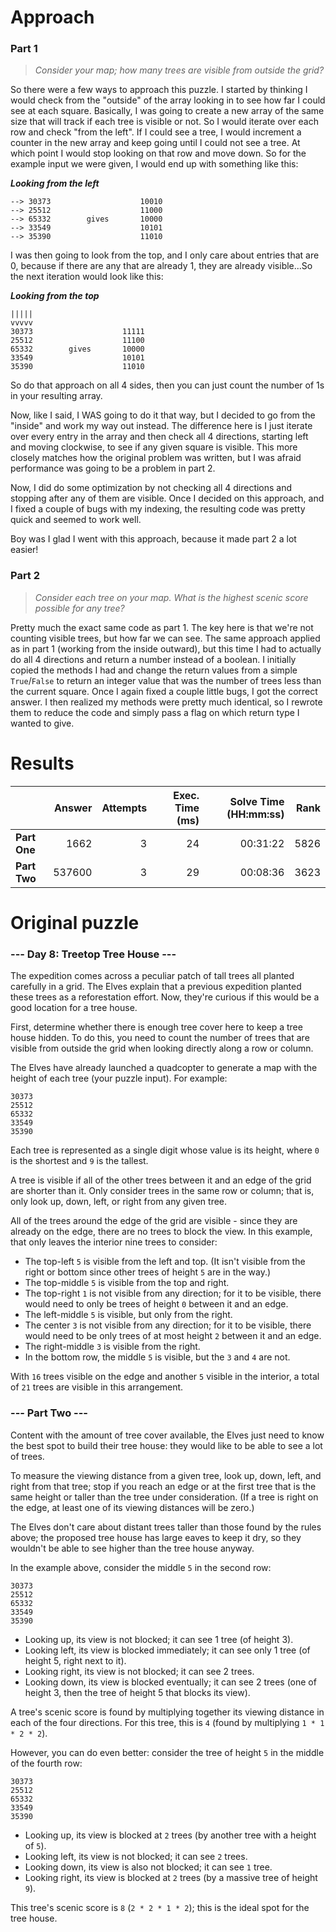 # Approach
### Part 1
> _Consider your map; how many trees are visible from outside the grid?_

So there were a few ways to approach this puzzle. I started by thinking I would check from the "outside" of the array
looking in to see how far I could see at each square. Basically, I was going to create a new array of the same size that will
track if each tree is visible or not. So I would iterate over each row and check "from the left". If I could see a tree, I would
increment a counter in the new array and keep going until I could not see a tree. At which point I would stop looking on that
row and move down. So for the example input we were given, I would end up with something like this:

_**Looking from the left**_
```
--> 30373                    10010
--> 25512                    11000
--> 65332        gives       10000
--> 33549                    10101
--> 35390                    11010
```

I was then going to look from the top, and I only care about entries that are 0, because if there are any that are already 1,
they are already visible...So the next iteration would look like this:

_**Looking from the top**_
```
|||||
vvvvv
30373                    11111
25512                    11100
65332        gives       10000
33549                    10101
35390                    11010
```

So do that approach on all 4 sides, then you can just count the number of 1s in your resulting array.

Now, like I said, I WAS going to do it that way, but I decided to go from the "inside" and work my way out instead.
The difference here is I just iterate over every entry in the array and then check all 4 directions, starting left and moving
clockwise, to see if any given square is visible. This more closely matches how the original problem was written, but I was afraid
performance was going to be a problem in part 2.

Now, I did do some optimization by not checking all 4 directions and stopping after any of them are visible. Once I decided
on this approach, and I fixed a couple of bugs with my indexing, the resulting code was pretty quick and seemed to work well.

Boy was I glad I went with this approach, because it made part 2 a lot easier!

### Part 2
> _Consider each tree on your map. What is the highest scenic score possible for any tree?_

Pretty much the exact same code as part 1. The key here is that we're not counting visible trees, but how far we can see. The same approach applied
as in part 1 (working from the inside outward), but this time I had to actually do all 4 directions and return a number instead
of a boolean. I initially copied the methods I had and change the return values from a simple
`True`/`False` to return an integer value that was the number of trees less than the current square. Once I again fixed a couple
little bugs, I got the correct answer. I then realized my methods were pretty much identical, so I rewrote them to reduce the code
and simply pass a flag on which return type I wanted to give.

# Results

|              | Answer | Attempts | Exec. Time (ms) | Solve Time (HH:mm:ss) | Rank |
|--------------|-------:|---------:|----------------:|----------------------:|-----:|
| **Part One** |   1662 |        3 |              24 |              00:31:22 | 5826 |
| **Part Two** | 537600 |        3 |              29 |              00:08:36 | 3623 |


# Original puzzle
### --- Day 8: Treetop Tree House ---
The expedition comes across a peculiar patch of tall trees all planted carefully in a grid. The Elves explain that a previous expedition planted these
trees as a reforestation effort. Now, they're curious if this would be a good location for a tree house.

First, determine whether there is enough tree cover here to keep a tree house hidden. To do this, you need to count the number
of trees that are visible from outside the grid when looking directly along a row or column.

The Elves have already launched a quadcopter to generate a map with the height of each tree (your puzzle input). For example:

```
30373
25512
65332
33549
35390
```

Each tree is represented as a single digit whose value is its height, where `0` is the shortest and `9` is the tallest.

A tree is visible if all of the other trees between it and an edge of the grid are shorter than it. Only consider trees
in the same row or column; that is, only look up, down, left, or right from any given tree.

All of the trees around the edge of the grid are visible - since they are already on the edge, there are no trees to block the view.
In this example, that only leaves the interior nine trees to consider:

* The top-left `5` is visible from the left and top. (It isn't visible from the right or bottom since other trees of height `5` are in the way.)
* The top-middle `5` is visible from the top and right.
* The top-right `1` is not visible from any direction; for it to be visible, there would need to only be trees of height `0` between it and an edge.
* The left-middle `5` is visible, but only from the right.
* The center `3` is not visible from any direction; for it to be visible, there would need to be only trees of at most height `2` between it and an edge.
* The right-middle `3` is visible from the right.
* In the bottom row, the middle `5` is visible, but the `3` and `4` are not.

With `16` trees visible on the edge and another `5` visible in the interior, a total of `21` trees are visible in this arrangement.

### --- Part Two ---
Content with the amount of tree cover available, the Elves just need to know the best spot to build their tree house: they would like to be able to see a lot of trees.

To measure the viewing distance from a given tree, look up, down, left, and right from that tree; stop if you reach an edge or at the first tree that is the same
height or taller than the tree under consideration. (If a tree is right on the edge, at least one of its viewing distances will be zero.)

The Elves don't care about distant trees taller than those found by the rules above; the proposed tree house has large eaves to keep it dry, so they wouldn't be able to see higher than the tree house anyway.

In the example above, consider the middle `5` in the second row:

```
30373
25512
65332
33549
35390
```

* Looking up, its view is not blocked; it can see 1 tree (of height 3).
* Looking left, its view is blocked immediately; it can see only 1 tree (of height 5, right next to it).
* Looking right, its view is not blocked; it can see 2 trees.
* Looking down, its view is blocked eventually; it can see 2 trees (one of height 3, then the tree of height 5 that blocks its view).

A tree's scenic score is found by multiplying together its viewing distance in each of the four directions. For this tree, this is `4` (found by multiplying `1 * 1 * 2 * 2`).

However, you can do even better: consider the tree of height `5` in the middle of the fourth row:

```
30373
25512
65332
33549
35390
```

* Looking up, its view is blocked at `2` trees (by another tree with a height of `5`).
* Looking left, its view is not blocked; it can see `2` trees.
* Looking down, its view is also not blocked; it can see `1` tree.
* Looking right, its view is blocked at `2` trees (by a massive tree of height `9`).

This tree's scenic score is `8` (`2 * 2 * 1 * 2`); this is the ideal spot for the tree house.
